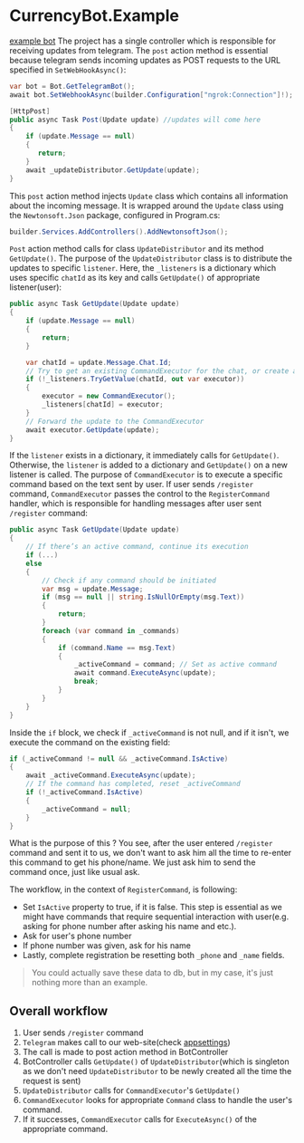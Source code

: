 # CurrencyBot.Example

[example bot](currency-converter-bot/resources/example_workflow.mp4)
The project has a single controller which is responsible for receiving updates from telegram. The `post` action method
is essential because telegram sends incoming updates as POST requests to the URL specified in `SetWebHookAsync()`:
```csharp
var bot = Bot.GetTelegramBot();
await bot.SetWebhookAsync(builder.Configuration["ngrok:Connection"]!);
```
```csharp
[HttpPost]
public async Task Post(Update update) //updates will come here
{
    if (update.Message == null)
    {
       return;
    }
    await _updateDistributor.GetUpdate(update);
}
```
This `post` action method injects `Update` class which contains all information about the incoming message. It is 
wrapped around the `Update` class using the `Newtonsoft.Json` package, configured in Program.cs:
```csharp
builder.Services.AddControllers().AddNewtonsoftJson();
```
`Post` action method calls for class `UpdateDistributor` and its method `GetUpdate()`. The purpose of the `UpdateDistributor`
class is to distribute the updates to specific `listener`. Here, the `_listeners` is a dictionary which uses specific 
`chatId` as its key and calls `GetUpdate()` of appropriate listener(user):
```csharp
public async Task GetUpdate(Update update)
{
    if (update.Message == null)
    {
        return;
    }

    var chatId = update.Message.Chat.Id;
    // Try to get an existing CommandExecutor for the chat, or create a new one
    if (!_listeners.TryGetValue(chatId, out var executor))
    {
        executor = new CommandExecutor();
        _listeners[chatId] = executor;
    }
    // Forward the update to the CommandExecutor
    await executor.GetUpdate(update);
}
```
If the `listener` exists in a dictionary, it immediately calls for `GetUpdate()`. Otherwise, the `listener` is added to a 
dictionary and `GetUpdate()` on a new listener is called. The purpose of `CommandExecutor` is to execute a specific command
based on the text sent by user. If user sends `/register` command, `CommandExecutor` passes the control to the `RegisterCommand`
handler, which is responsible for handling messages after user sent `/register` command:
```csharp
public async Task GetUpdate(Update update)
{
    // If there’s an active command, continue its execution
    if (...)
    else
    {
        // Check if any command should be initiated
        var msg = update.Message;
        if (msg == null || string.IsNullOrEmpty(msg.Text))
        {
            return;
        }
        foreach (var command in _commands)
        {
            if (command.Name == msg.Text)
            {
                _activeCommand = command; // Set as active command
                await command.ExecuteAsync(update);
                break;
            }
        }
    }
}
```
Inside the `if` block, we check if `_activeCommand` is not null, and if it isn't, we execute the command on the existing
field:
```csharp
if (_activeCommand != null && _activeCommand.IsActive)
{
    await _activeCommand.ExecuteAsync(update);
    // If the command has completed, reset _activeCommand
    if (!_activeCommand.IsActive)
    {
        _activeCommand = null;
    }
}
```
What is the purpose of this ? You see, after the user entered `/register` command and sent it to us, we don't want to ask
him all the time to re-enter this command to get his phone/name. We just ask him to send the command once, just like usual ask.

The workflow, in the context of `RegisterCommand`, is following:
* Set `IsActive` property to true, if it is false. This step is essential as we might have commands that require sequential
interaction with user(e.g. asking for phone number after asking his name and etc.).
* Ask for user's phone number
* If phone number was given, ask for his name
* Lastly, complete registration be resetting both `_phone` and `_name` fields.
> You could actually save these data to db, but in my case, it's just nothing more than an example.

## Overall workflow
1. User sends `/register` command
2. `Telegram` makes call to our web-site(check [appsettings](currency-converter-bot/CurrencyBot.Example/appsettings.json))
3. The call is made to post action method in BotController
4. BotController calls `GetUpdate()` of `UpdateDistributor`(which is singleton as we don't need `UpdateDistributor`
to be newly created all the time the request is sent)
5. `UpdateDistributor` calls for `CommandExecutor`'s `GetUpdate()`
6. `CommandExecutor` looks for appropriate `Command` class  to handle the user's command.
7. If it successes, `CommandExecutor` calls for `ExecuteAsync()` of the appropriate command.




